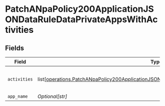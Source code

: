 # PatchANpaPolicy200ApplicationJSONDataRuleDataPrivateAppsWithActivities


## Fields

| Field                                                                                                                                                                                                                | Type                                                                                                                                                                                                                 | Required                                                                                                                                                                                                             | Description                                                                                                                                                                                                          | Example                                                                                                                                                                                                              |
| -------------------------------------------------------------------------------------------------------------------------------------------------------------------------------------------------------------------- | -------------------------------------------------------------------------------------------------------------------------------------------------------------------------------------------------------------------- | -------------------------------------------------------------------------------------------------------------------------------------------------------------------------------------------------------------------- | -------------------------------------------------------------------------------------------------------------------------------------------------------------------------------------------------------------------- | -------------------------------------------------------------------------------------------------------------------------------------------------------------------------------------------------------------------- |
| `activities`                                                                                                                                                                                                         | list[[operations.PatchANpaPolicy200ApplicationJSONDataRuleDataPrivateAppsWithActivitiesActivities](undefined/models/operations/patchanpapolicy200applicationjsondataruledataprivateappswithactivitiesactivities.md)] | :heavy_minus_sign:                                                                                                                                                                                                   | N/A                                                                                                                                                                                                                  | [object Object],[object Object]                                                                                                                                                                                      |
| `app_name`                                                                                                                                                                                                           | *Optional[str]*                                                                                                                                                                                                      | :heavy_minus_sign:                                                                                                                                                                                                   | N/A                                                                                                                                                                                                                  | <string>                                                                                                                                                                                                             |